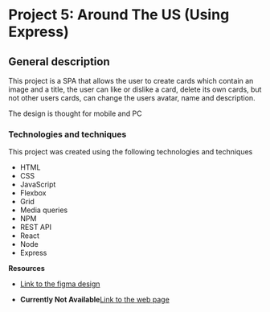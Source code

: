 # Project 5: Around The US (Using Express)

## General description

This project is a SPA that allows the user to create cards which contain an image and a title, the user can like or dislike a card, delete its own cards, but not other users cards, can change the users avatar, name and description.

The design is thought for mobile and PC

### Technologies and techniques

This project was created using the following technologies and techniques

- HTML
- CSS
- JavaScript
- Flexbox
- Grid
- Media queries
- NPM
- REST API
- React
- Node
- Express

**Resources**

- [Link to the figma design](https://www.figma.com/file/LDMgqWesKpQkIwhOfEBuTS/WEB%2C-Sprint-5%3A-Around-The-U.S.-%7C-desktop-%2B-mobile?node-id=0%3A1)

- **Currently Not Available**[Link to the web page]()
